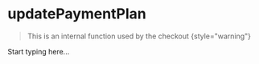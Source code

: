 # updatePaymentPlan

> This is an internal function used by the checkout
{style="warning"}

Start typing here...